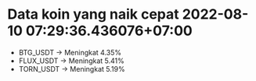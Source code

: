 # Data koin yang naik cepat 2022-08-10 07:29:36.436076+07:00

* BTG_USDT -> Meningkat 4.35%
* FLUX_USDT -> Meningkat 5.41%
* TORN_USDT -> Meningkat 5.19%
